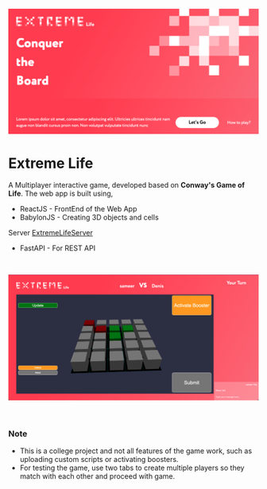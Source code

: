 ![GitHub Cards Preview](https://github.com/sameersyd/extreme-life/blob/master/art/Home.png)

# Extreme Life
A Multiplayer interactive game, developed based on **Conway's Game of Life**.
The web app is built using,
- ReactJS - FrontEnd of the Web App
- BabylonJS - Creating 3D objects and cells

Server [ExtremeLifeServer](https://github.com/guywilsonjr/ExtremeLifeServer)
- FastAPI - For REST API

<br/>

![GitHub Cards Preview](https://github.com/sameersyd/extreme-life/blob/master/art/Game.png)

<br/>

### Note
- This is a college project and not all features of the game work, such as uploading custom scripts or activating boosters.
- For testing the game, use two tabs to create multiple players so they match with each other and proceed with game.
